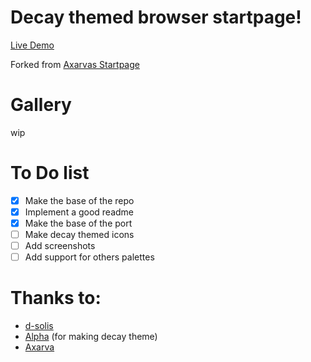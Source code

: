 # Decay themed browser startpage!

[Live Demo](https://d-solis.github.io/Decay-StartPage/)

Forked from [Axarvas Startpage](https://github.com/Axarva/dotfiles-2.0/tree/main/startpage)

# Gallery

wip

# To Do list

- [x] Make the base of the repo
- [x] Implement a good readme
- [x] Make the base of the port
- [ ] Make decay themed icons
- [ ] Add screenshots
- [ ] Add support for others palettes

# Thanks to:

- [d-solis](https://github.com/d-solis)
- [Alpha](https://github.com/alphatechnolog) (for making decay theme)
- [Axarva](https://github.com/axarva)
